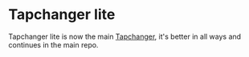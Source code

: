 # Tapchanger lite

Tapchanger lite is now the main [Tapchanger](https://github.com/viesturz/tapchanger), it's better in all ways and continues in the main repo.